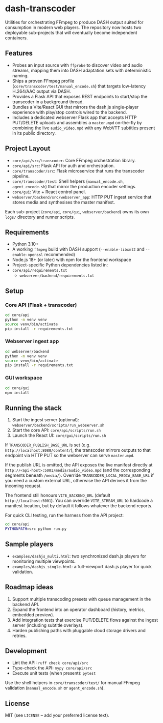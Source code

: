 # dash-transcoder

Utilities for orchestrating FFmpeg to produce DASH output suited for consumption in modern web players. The repository now hosts two deployable sub-projects that will eventually become independent containers.

## Features

- Probes an input source with `ffprobe` to discover video and audio streams, mapping them into DASH adaptation sets with deterministic naming.
- Ships a proven FFmpeg profile (`core/transcoder/test/manual_encode.sh`) that targets low-latency H.264/AAC output via DASH.
- Provides a Flask API that exposes REST endpoints to start/stop the transcoder in a background thread.
- Bundles a Vite/React GUI that mirrors the dash.js single-player experience with play/stop controls wired to the backend.
- Includes a dedicated webserver Flask app that accepts HTTP PUT/DELETE uploads and assembles a `master.mpd` on-the-fly by combining the live `audio_video.mpd` with any WebVTT subtitles present in its public directory.

## Project Layout

- `core/api/src/transcoder`: Core FFmpeg orchestration library.
- `core/api/src`: Flask API for auth and orchestration.
- `core/transcoder/src`: Flask microservice that runs the transcoder pipeline.
- `core/transcoder/test`: Shell helpers (`manual_encode.sh`, `agent_encode.sh`) that mirror the production encoder settings.
- `core/gui`: Vite + React control panel.
- `webserver/backend/src/webserver_app`: HTTP PUT ingest service that stores media and synthesises the master manifest.

Each sub-project (`core/api`, `core/gui`, `webserver/backend`) owns its own `logs/` directory and runner scripts.

## Requirements

- Python 3.10+
- A working `ffmpeg` build with DASH support (`--enable-libxml2` and `--enable-openssl` recommended)
- Node.js 18+ (or later) with npm for the frontend workspace
- Project-specific Python dependencies listed in:
- `core/api/requirements.txt`
  - `webserver/backend/requirements.txt`

## Setup

### Core API (Flask + transcoder)

```bash
cd core/api
python -m venv venv
source venv/bin/activate
pip install -r requirements.txt
```

### Webserver ingest app

```bash
cd webserver/backend
python -m venv venv
source venv/bin/activate
pip install -r requirements.txt
```

### GUI workspace

```bash
cd core/gui
npm install
```

## Running the stack

1. Start the ingest server (optional): `webserver/backend/scripts/run_webserver.sh`
2. Start the core API: `core/api/scripts/run.sh`
3. Launch the React UI: `core/gui/scripts/run.sh`

If `TRANSCODER_PUBLISH_BASE_URL` is set (e.g. `http://localhost:8080/content/`), the transcoder mirrors outputs to that endpoint via HTTP PUT so the webserver can serve `master.mpd`.

If the publish URL is omitted, the API exposes the live manifest directly at `http://<api-host>:5001/media/audio_video.mpd` (and the corresponding segments beneath `/media/`). Override `TRANSCODER_LOCAL_MEDIA_BASE_URL` if you need a custom external URL, otherwise the API derives it from the incoming request.

The frontend still honours `VITE_BACKEND_URL` (default `http://localhost:5001`). You can override `VITE_STREAM_URL` to hardcode a manifest location, but by default it follows whatever the backend reports.

For quick CLI testing, run the harness from the API project:

```bash
cd core/api
PYTHONPATH=src python run.py
```

## Sample players

- `examples/dashjs_multi.html`: two synchronized dash.js players for monitoring multiple viewpoints.
- `examples/dashjs_single.html`: a full-viewport dash.js player for quick validation.

## Roadmap ideas

1. Support multiple transcoding presets with queue management in the backend API.
2. Expand the frontend into an operator dashboard (history, metrics, embedded preview).
3. Add integration tests that exercise PUT/DELETE flows against the ingest server (including subtitle overlays).
4. Harden publishing paths with pluggable cloud storage drivers and retries.

## Development

- Lint the API: `ruff check core/api/src`
- Type-check the API: `mypy core/api/src`
- Execute unit tests (when present): `pytest`

Use the shell helpers in `core/transcoder/test/` for manual FFmpeg validation (`manual_encode.sh` or `agent_encode.sh`).

## License

MIT (see `LICENSE` – add your preferred license text).

